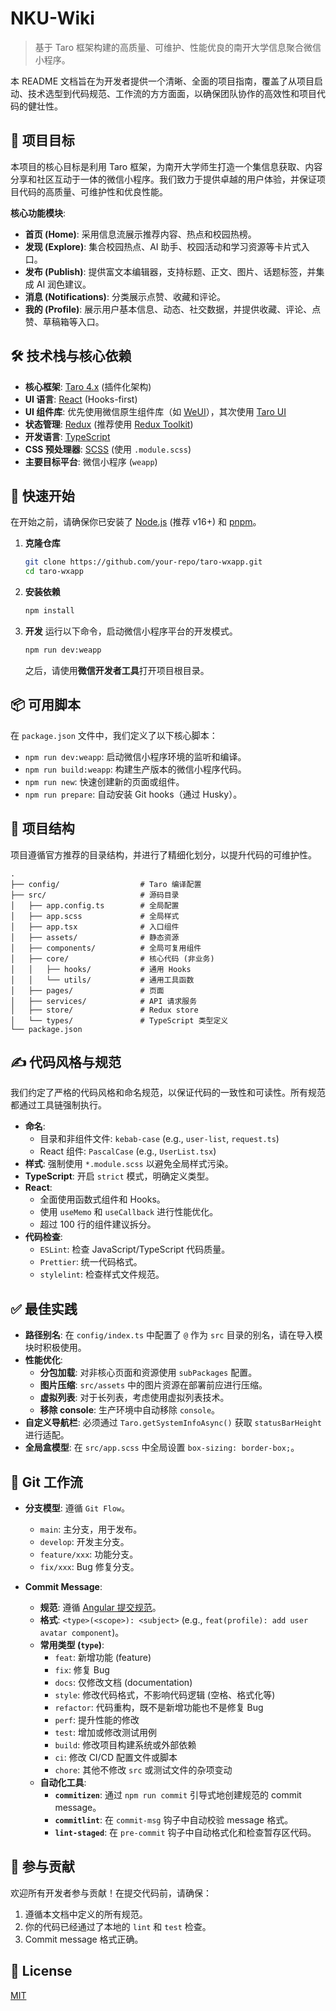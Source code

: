 # NKU-Wiki
> 基于 Taro 框架构建的高质量、可维护、性能优良的南开大学信息聚合微信小程序。

本 README 文档旨在为开发者提供一个清晰、全面的项目指南，覆盖了从项目启动、技术选型到代码规范、工作流的方方面面，以确保团队协作的高效性和项目代码的健壮性。

## 🎯 项目目标

本项目的核心目标是利用 Taro 框架，为南开大学师生打造一个集信息获取、内容分享和社区互动于一体的微信小程序。我们致力于提供卓越的用户体验，并保证项目代码的高质量、可维护性和优良性能。

**核心功能模块**:
- **首页 (Home)**: 采用信息流展示推荐内容、热点和校园热榜。
- **发现 (Explore)**: 集合校园热点、AI 助手、校园活动和学习资源等卡片式入口。
- **发布 (Publish)**: 提供富文本编辑器，支持标题、正文、图片、话题标签，并集成 AI 润色建议。
- **消息 (Notifications)**: 分类展示点赞、收藏和评论。
- **我的 (Profile)**: 展示用户基本信息、动态、社交数据，并提供收藏、评论、点赞、草稿箱等入口。

## 🛠️ 技术栈与核心依赖

- **核心框架**: [Taro 4.x](https://docs.taro.zone/docs) (插件化架构)
- **UI 语言**: [React](https://reactjs.org/) (Hooks-first)
- **UI 组件库**: 优先使用微信原生组件库（如 [WeUI](https://weui.io/)），其次使用 [Taro UI](https://taro-ui.jd.com/)
- **状态管理**: [Redux](https://redux.js.org/) (推荐使用 [Redux Toolkit](https://redux-toolkit.js.org/))
- **开发语言**: [TypeScript](https://www.typescriptlang.org/)
- **CSS 预处理器**: [SCSS](https://sass-lang.com/) (使用 `.module.scss`)
- **主要目标平台**: 微信小程序 (`weapp`)

## 🚀 快速开始

在开始之前，请确保你已安装了 [Node.js](https://nodejs.org/en/) (推荐 v16+) 和 [pnpm](https://pnpm.io/)。

1.  **克隆仓库**
    ```bash
    git clone https://github.com/your-repo/taro-wxapp.git
    cd taro-wxapp
    ```

2.  **安装依赖**
    ```bash
    npm install
    ```

3.  **开发**
    运行以下命令，启动微信小程序平台的开发模式。
    ```bash
    npm run dev:weapp
    ```
    之后，请使用**微信开发者工具**打开项目根目录。

## 📦 可用脚本

在 `package.json` 文件中，我们定义了以下核心脚本：

- `npm run dev:weapp`: 启动微信小程序环境的监听和编译。
- `npm run build:weapp`: 构建生产版本的微信小程序代码。
- `npm run new`: 快速创建新的页面或组件。
- `npm run prepare`: 自动安装 Git hooks（通过 Husky）。

## 📁 项目结构

项目遵循官方推荐的目录结构，并进行了精细化划分，以提升代码的可维护性。
```
.
├── config/                  # Taro 编译配置
├── src/                     # 源码目录
│   ├── app.config.ts        # 全局配置
│   ├── app.scss             # 全局样式
│   ├── app.tsx              # 入口组件
│   ├── assets/              # 静态资源
│   ├── components/          # 全局可复用组件
│   ├── core/                # 核心代码 (非业务)
│   │   ├── hooks/           # 通用 Hooks
│   │   └── utils/           # 通用工具函数
│   ├── pages/               # 页面
│   ├── services/            # API 请求服务
│   ├── store/               # Redux store
│   └── types/               # TypeScript 类型定义
└── package.json
```

## ✍️ 代码风格与规范

我们约定了严格的代码风格和命名规范，以保证代码的一致性和可读性。所有规范都通过工具链强制执行。

- **命名**:
    - 目录和非组件文件: `kebab-case` (e.g., `user-list`, `request.ts`)
    - React 组件: `PascalCase` (e.g., `UserList.tsx`)
- **样式**: 强制使用 `*.module.scss` 以避免全局样式污染。
- **TypeScript**: 开启 `strict` 模式，明确定义类型。
- **React**:
    - 全面使用函数式组件和 Hooks。
    - 使用 `useMemo` 和 `useCallback` 进行性能优化。
    - 超过 100 行的组件建议拆分。
- **代码检查**:
    - `ESLint`: 检查 JavaScript/TypeScript 代码质量。
    - `Prettier`: 统一代码格式。
    - `stylelint`: 检查样式文件规范。

## ✅ 最佳实践

- **路径别名**: 在 `config/index.ts` 中配置了 `@` 作为 `src` 目录的别名，请在导入模块时积极使用。
- **性能优化**:
    - **分包加载**: 对非核心页面和资源使用 `subPackages` 配置。
    - **图片压缩**: `src/assets` 中的图片资源在部署前应进行压缩。
    - **虚拟列表**: 对于长列表，考虑使用虚拟列表技术。
    - **移除 console**: 生产环境中自动移除 `console`。
- **自定义导航栏**: 必须通过 `Taro.getSystemInfoAsync()` 获取 `statusBarHeight` 进行适配。
- **全局盒模型**: 在 `src/app.scss` 中全局设置 `box-sizing: border-box;`。

## 🌿 Git 工作流

- **分支模型**: 遵循 `Git Flow`。
    - `main`: 主分支，用于发布。
    - `develop`: 开发主分支。
    - `feature/xxx`: 功能分支。
    - `fix/xxx`: Bug 修复分支。

- **Commit Message**:
    - **规范**: 遵循 [Angular 提交规范](https://github.com/angular/angular/blob/main/CONTRIBUTING.md#commit)。
    - **格式**: `<type>(<scope>): <subject>` (e.g., `feat(profile): add user avatar component`)。
    - **常用类型 (`type`)**:
        - `feat`: 新增功能 (feature)
        - `fix`: 修复 Bug
        - `docs`: 仅修改文档 (documentation)
        - `style`: 修改代码格式，不影响代码逻辑 (空格、格式化等)
        - `refactor`: 代码重构，既不是新增功能也不是修复 Bug
        - `perf`: 提升性能的修改
        - `test`: 增加或修改测试用例
        - `build`: 修改项目构建系统或外部依赖
        - `ci`: 修改 CI/CD 配置文件或脚本
        - `chore`: 其他不修改 `src` 或测试文件的杂项变动
    - **自动化工具**:
        - **`commitizen`**: 通过 `npm run commit` 引导式地创建规范的 commit message。
        - **`commitlint`**: 在 `commit-msg` 钩子中自动校验 message 格式。
        - **`lint-staged`**: 在 `pre-commit` 钩子中自动格式化和检查暂存区代码。

## 🤝 参与贡献

欢迎所有开发者参与贡献！在提交代码前，请确保：
1.  遵循本文档中定义的所有规范。
2.  你的代码已经通过了本地的 `lint` 和 `test` 检查。
3.  Commit message 格式正确。

## 📄 License

[MIT](./LICENSE) 